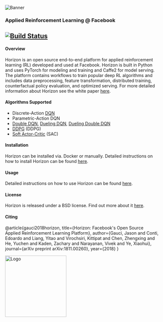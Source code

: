 ![Banner](logo/horizon_banner.png)
### Applied Reinforcement Learning @ Facebook
[![Build Status](https://ci.pytorch.org/jenkins/buildStatus/icon?job=horizon-master)](https://ci.pytorch.org/jenkins/job/horizon-master/)
---

#### Overview
Horizon is an open source end-to-end platform for applied reinforcement learning (RL) developed and used at Facebook. Horizon is built in Python and uses PyTorch for modeling and training and Caffe2 for model serving. The platform contains workflows to train popular deep RL algorithms and includes data preprocessing, feature transformation, distributed training, counterfactual policy evaluation, and optimized serving. For more detailed information about Horizon see the white paper [here](https://research.fb.com/publications/horizon-facebooks-open-source-applied-reinforcement-learning-platform/).

#### Algorithms Supported
- Discrete-Action [DQN](https://storage.googleapis.com/deepmind-media/dqn/DQNNaturePaper.pdf)
- Parametric-Action DQN
- [Double DQN](https://arxiv.org/abs/1509.06461), [Dueling DQN](https://arxiv.org/abs/1511.06581), [Dueling Double DQN](https://arxiv.org/abs/1710.02298)
- [DDPG](https://arxiv.org/abs/1509.02971) (DDPG)
- [Soft Actor-Critic](https://arxiv.org/abs/1801.01290) (SAC)

#### Installation
Horizon can be installed via. Docker or manually. Detailed instructions on how to install Horizon can be found [here](docs/installation.md).

#### Usage
Detailed instructions on how to use Horizon can be found [here](docs/usage.md).

#### License
Horizon is released under a BSD license.  Find out more about it [here](LICENSE).

#### Citing
@article{gauci2018horizon,
  title={Horizon: Facebook's Open Source Applied Reinforcement Learning Platform},
  author={Gauci, Jason and Conti, Edoardo and Liang, Yitao and Virochsiri, Kittipat and Chen, Zhengxing and He, Yuchen and Kaden, Zachary and Narayanan, Vivek and Ye, Xiaohui},
  journal={arXiv preprint arXiv:1811.00260},
  year={2018}
}

<img src="logo/horizon_logo.png" alt="Logo" width="200"/>

